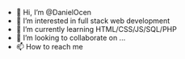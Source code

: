 - 👋 Hi, I’m @DanielOcen
- 👀 I’m interested in full stack web development
- 🌱 I’m currently learning HTML/CSS/JS/SQL/PHP
- 💞️ I’m looking to collaborate on ...
- 📫 How to reach me 

<!---
DanielOcen/DanielOcen is a ✨ special ✨ repository because its `README.md` (this file) appears on your GitHub profile.
You can click the Preview link to take a look at your changes.
--->
